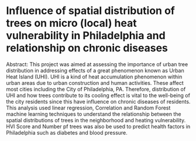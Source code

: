 # Influence of spatial distribution of trees on micro (local) heat vulnerability in Philadelphia and relationship on chronic diseases

Abstract: This project was aimed at assessing the importance of urban tree distribution in addressing effects of a great phenomenon known as Urban Heat Island (UHI). UHI is a kind of heat accumulation phenomenon within urban areas due to urban construction and human activities. These affect most cities including the City of Philadelphia, PA. Therefore, distribution of UHI and how trees contribute to its cooling effect is vital to the well-being of the city residents since this have influence on chronic diseases of residents. This analysis used linear regression, Correlation and Random Forest machine learning techniques to understand the relationship between the spatial distributions of trees in the neighborhood and heating vulnerability. HVI Score and Number pf trees was also be used to predict health factors in Philadelphia such as diabetes and blood pressure.


